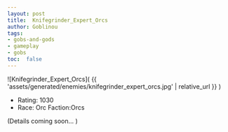 ```yaml
---
layout: post
title:  Knifegrinder_Expert_Orcs
author: Goblinou
tags:
- gobs-and-gods
- gameplay
- gobs
toc:  false
---
```


![Knifegrinder_Expert_Orcs]( {{ 'assets/generated/enemies/knifegrinder_expert_orcs.jpg' | relative_url }} )
- Rating: 1030
- Race: Orc  Faction:Orcs

(Details coming soon... )